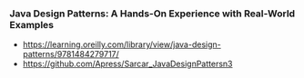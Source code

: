 ### Java Design Patterns: A Hands-On Experience with Real-World Examples
 * https://learning.oreilly.com/library/view/java-design-patterns/9781484279717/
 * https://github.com/Apress/Sarcar_JavaDesignPattersn3